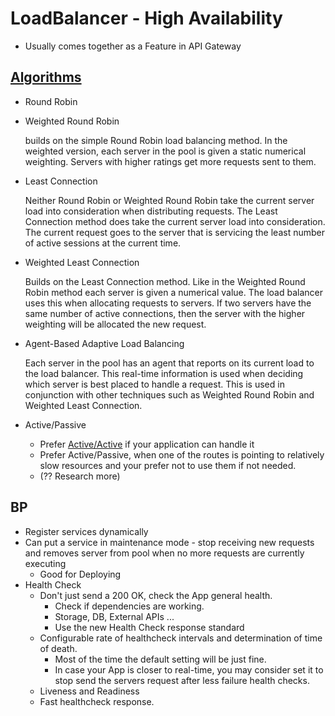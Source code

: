 # LoadBalancer - High Availability

- Usually comes together as a Feature in API Gateway

## [Algorithms](https://kemptechnologies.com/load-balancer/load-balancing-algorithms-techniques/)

- Round Robin
- Weighted Round Robin

  builds on the simple Round Robin load balancing method. In the weighted version, each server in the pool is given a static numerical weighting. Servers with higher ratings get more requests sent to them.

- Least Connection

  Neither Round Robin or Weighted Round Robin take the current server load into consideration when distributing requests. The Least Connection method does take the current server load into consideration. The current request goes to the server that is servicing the least number of active sessions at the current time.

- Weighted Least Connection

  Builds on the Least Connection method. Like in the Weighted Round Robin method each server is given a numerical value. The load balancer uses this when allocating requests to servers. If two servers have the same number of active connections, then the server with the higher weighting will be allocated the new request.

- Agent-Based Adaptive Load Balancing

  Each server in the pool has an agent that reports on its current load to the load balancer. This real-time information is used when deciding which server is best placed to handle a request. This is used in conjunction with other techniques such as Weighted Round Robin and Weighted Least Connection.

- Active/Passive
  - Prefer [Active/Active](../Architecture/ActiveActive.md) if your application can handle it
  - Prefer Active/Passive, when one of the routes is pointing to relatively slow resources and your prefer not to use them if not needed.
  - (?? Research more)

## BP

- Register services dynamically
- Can put a service in maintenance mode - stop receiving new requests and removes server from pool when no more requests are currently executing
  - Good for Deploying
- Health Check
  - Don't just send a 200 OK, check the App general health.
    - Check if dependencies are working.
    - Storage, DB, External APIs ...
    - Use the new Health Check response standard
  - Configurable rate of healthcheck intervals and determination of time of death.
    - Most of the time the default setting will be just fine.
    - In case your App is closer to real-time, you may consider set it to stop send the servers request after less failure health checks.
  - Liveness and Readiness
  - Fast healthcheck response.
